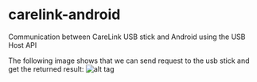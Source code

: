 carelink-android
================

Communication between CareLink USB stick and Android using the USB Host API

The following image shows that we can send request to the usb stick and get the returned result:
![alt tag](http://i.imgur.com/LUh8f5q.png)
